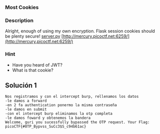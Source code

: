 ### Most Cookies
### Description 

Alright, enough of using my own encryption. Flask session cookies should be plenty secure! [server.py](https://mercury.picoctf.net/static/cae5577e6b8f86e17d7884723204f61e/server.py) [http://mercury.picoctf.net:6259/](http://mercury.picoctf.net:6259/)
### Hint

- Have you heard of JWT?
- What is that cookie?

## Solución  1
```
Nos registramos y con el intercept burp, rellenamos los datos
-le damos a forward
-en 2 fa authentication ponermo la misma contraseña
-le damos en submit
-con el intercept burp eliminamos la otp completa
-le damos foward y obtenemos la bandera
Welcome, guri you sucessfully bypassed the OTP request. Your Flag: 
picoCTF{#0TP_Bypvss_SuCc3$S_c94b61ac}

```